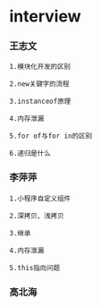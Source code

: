 # interview

### 王志文
	1.模块化开发的区别

	2.new关键字的流程

	3.instanceof原理

	4.内存泄漏

	5.for of与for in的区别

	6.递归是什么


### 李萍萍
	1.小程序自定义组件

	2.深拷贝、浅拷贝

	3.继承

	4.内存泄漏

	5.this指向问题

### 高北海











